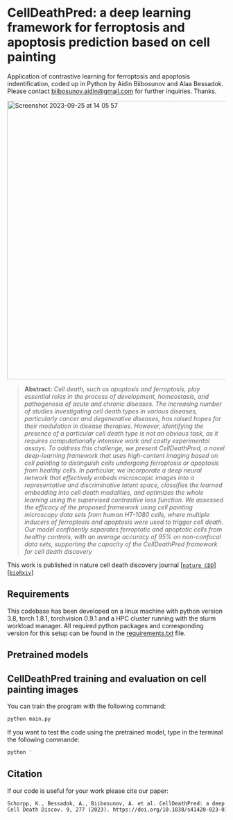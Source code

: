 # CellDeathPred: a deep learning framework for ferroptosis and apoptosis prediction based on cell painting

Application of contrastive learning for ferroptosis and apoptosis indentification, coded up in Python by Aidin Biibosunov and Alaa Bessadok. Please contact biibosunov.aidin@gmail.com for further inquiries. Thanks. 

<img width="641" alt="Screenshot 2023-09-25 at 14 05 57" src="https://github.com/peng-lab/CellDeathPred/assets/67750721/db12c435-3ca6-4c62-865d-e78026da2bea">

> **Abstract:** *Cell death, such as apoptosis and ferroptosis, play essential roles in the process of development, homeostasis, and pathogenesis of acute and chronic diseases. The increasing number of studies investigating cell death types in various diseases, particularly cancer
and degenerative diseases, has raised hopes for their modulation in disease therapies. However, identifying the presence of a particular cell death type is not an obvious task, as it requires computationally intensive work and costly experimental assays. To
address this challenge, we present CellDeathPred, a novel deep-learning framework that uses high-content imaging based on cell painting to distinguish cells undergoing ferroptosis or apoptosis from healthy cells. In particular, we incorporate a deep neural
network that effectively embeds microscopic images into a representative and discriminative latent space, classifies the learned embedding into cell death modalities, and optimizes the whole learning using the supervised contrastive loss function. We
assessed the efficacy of the proposed framework using cell painting microscopy data sets from human HT-1080 cells, where multiple inducers of ferroptosis and apoptosis were used to trigger cell death. Our model confidently separates ferroptotic and
apoptotic cells from healthy controls, with an average accuracy of 95% on non-confocal data sets, supporting the capacity of the CellDeathPred framework for cell death discovery*

This work is published in nature cell death discovery journal [[`nature CDD`](https://www.nature.com/articles/s41420-023-01559-y)] [[`bioRxiv`](https://www.biorxiv.org/content/10.1101/2023.03.14.532633v1)]

## Requirements

This codebase has been developed on a linux machine with python version 3.8, torch 1.8.1, torchvision 0.9.1 and a HPC cluster running with the slurm workload manager. All required python packages and corresponding version for this setup can be found in the [requirements.txt](requirements.txt) file.

## Pretrained models


## CellDeathPred training and evaluation on cell painting images

You can train the program with the following command:

```bash
python main.py
```

If you want to test the code using the pretrained model, type in the terminal the following commande:

```bash
python '
```

## Citation

If our code is useful for your work please cite our paper:

```latex
Schorpp, K., Bessadok, A., Biibosunov, A. et al. CellDeathPred: a deep learning framework for ferroptosis and apoptosis prediction based on cell painting.
Cell Death Discov. 9, 277 (2023). https://doi.org/10.1038/s41420-023-01559-y
```
